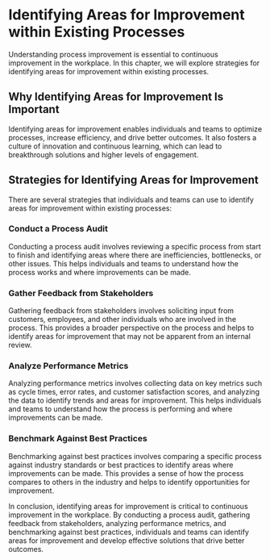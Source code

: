 Identifying Areas for Improvement within Existing Processes
=========================================================================================================

Understanding process improvement is essential to continuous improvement in the workplace. In this chapter, we will explore strategies for identifying areas for improvement within existing processes.

Why Identifying Areas for Improvement Is Important
--------------------------------------------------

Identifying areas for improvement enables individuals and teams to optimize processes, increase efficiency, and drive better outcomes. It also fosters a culture of innovation and continuous learning, which can lead to breakthrough solutions and higher levels of engagement.

Strategies for Identifying Areas for Improvement
------------------------------------------------

There are several strategies that individuals and teams can use to identify areas for improvement within existing processes:

### Conduct a Process Audit

Conducting a process audit involves reviewing a specific process from start to finish and identifying areas where there are inefficiencies, bottlenecks, or other issues. This helps individuals and teams to understand how the process works and where improvements can be made.

### Gather Feedback from Stakeholders

Gathering feedback from stakeholders involves soliciting input from customers, employees, and other individuals who are involved in the process. This provides a broader perspective on the process and helps to identify areas for improvement that may not be apparent from an internal review.

### Analyze Performance Metrics

Analyzing performance metrics involves collecting data on key metrics such as cycle times, error rates, and customer satisfaction scores, and analyzing the data to identify trends and areas for improvement. This helps individuals and teams to understand how the process is performing and where improvements can be made.

### Benchmark Against Best Practices

Benchmarking against best practices involves comparing a specific process against industry standards or best practices to identify areas where improvements can be made. This provides a sense of how the process compares to others in the industry and helps to identify opportunities for improvement.

In conclusion, identifying areas for improvement is critical to continuous improvement in the workplace. By conducting a process audit, gathering feedback from stakeholders, analyzing performance metrics, and benchmarking against best practices, individuals and teams can identify areas for improvement and develop effective solutions that drive better outcomes.

